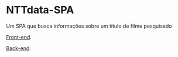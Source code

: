 # NTTdata-SPA
Um SPA que busca informações sobre um título de filme pesquisado

 [Front-end](front-end/README.md).

 [Back-end](back-end/README.md).
 
